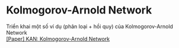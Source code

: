 # Kolmogorov-Arnold Network
Triển khai một số ví dụ (phân loại + hồi quy) của Kolmogorov-Arnold Network \
[[Paper] KAN: Kolmogorov-Arnold Network](https://arxiv.org/abs/2404.19756)
